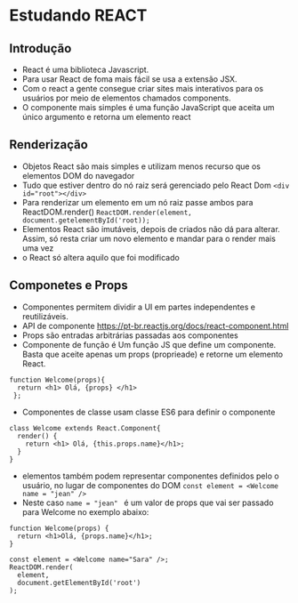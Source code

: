 # Estudando REACT
## Introdução
* React é uma biblioteca Javascript. 
* Para usar React de foma mais fácil se usa a extensão JSX. 
* Com o react a gente consegue criar sites mais interativos para os usuários por meio de elementos  chamados components. 
* O componente mais simples é uma função JavaScript que aceita um único argumento e retorna um elemento react
## Renderização  
* Objetos React são mais simples e utilizam menos recurso que os elementos DOM do navegador
* Tudo que estiver dentro do nó raiz será gerenciado pelo React Dom
`<div id="root"></div> `
* Para renderizar um elemento em um nó raiz passe ambos para ReactDOM.render()
`ReactDOM.render(element, document.getelementById('root)); `
* Elementos React são imutáveis, depois de criados não dá para alterar. Assim, só resta criar um novo elemento e mandar para o render mais uma vez
* o React só altera aquilo que foi modificado
## Componetes e Props
* Componentes permitem dividir a UI em partes independentes e reutilizáveis.
* API de componente https://pt-br.reactjs.org/docs/react-component.html
* Props são entradas arbitrárias passadas aos componentes 
* Componente de função é Um função JS que define um componente. Basta que aceite apenas um props (proprieade) e retorne um elemento React.
~~~
function Welcome(props){
  return <h1> Olá, {props} </h1>
 };
~~~
* Componentes de classe usam classe ES6 para definir o componente
~~~
class Welcome extends React.Component{
  render() {
    return <h1> Olá, {this.props.name}</h1>;
  }
}
~~~
* elementos também podem representar componentes definidos pelo o usuário, no lugar de componentes do DOM
` const element = <Welcome name = "jean" /> `
* Neste caso `name = "jean" ` é um valor de props que vai ser passado para Welcome no exemplo abaixo:
~~~
function Welcome(props) {
  return <h1>Olá, {props.name}</h1>;
}

const element = <Welcome name="Sara" />;
ReactDOM.render(
  element,
  document.getElementById('root')
);
~~~
